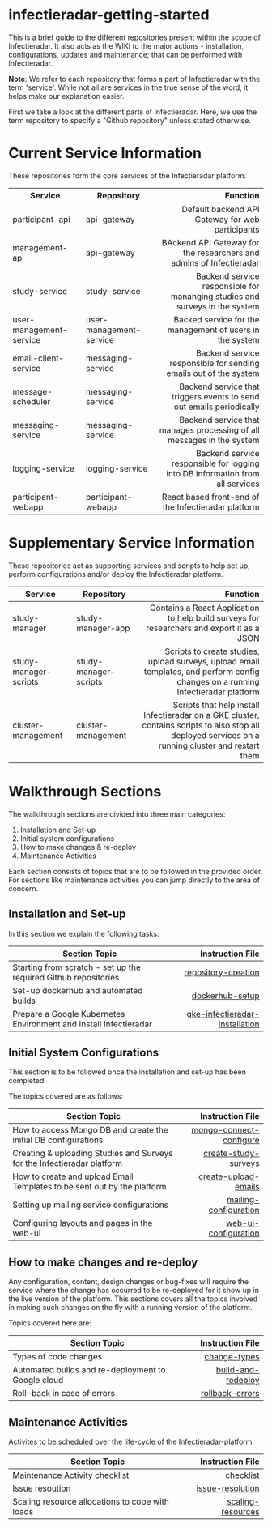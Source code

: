 # infectieradar-getting-started
This is a brief guide to the different repositories present within the scope of Infectieradar. It also acts as the WIKI to the major actions - installation, configurations, updates and maintenance; that can be performed with Infectieradar.

**Note**: We refer to each repository that forms a part of Infectieradar with the term 'service'. While not all are services in the true sense of the word, it helps make our explanation easier.

First we take a look at the different parts of Infectieradar. Here, we use the term repository to specify a "Github repository" unless stated otherwise.

# Current Service Information
These repositories form the core services of the Infectieradar platform.

| Service        | Repository           | Function  |
| -------------- | -------------------- | ----------------:|
| participant-api      | api-gateway | Default backend API Gateway for web participants |
| management-api      | api-gateway | BAckend API Gateway for the researchers and admins of Infectieradar |
| study-service      | study-service | Backend service responsible for mananging studies and surveys in the system |
| user-management-service      | user-management-service | Backed service for the management of users in the system |
| email-client-service      | messaging-service | Backend service responsible for sending emails out of the system |
| message-scheduler      | messaging-service | Backend service that triggers events to send out emails periodically|
| messaging-service      | messaging-service | Backend service that manages processing of all messages in the system |
| logging-service      | logging-service | Backend service responsible for logging into DB information from all services |
| participant-webapp      | participant-webapp  | React based front-end of the Infectieradar platform |


# Supplementary Service Information
These repositories act as supporting services and scripts to help set up, perform configurations and/or deploy the Infectieradar platform.

| Service        | Repository           | Function  |
| -------------- | -------------------- | ----------------:|
| study-manager    | study-manager-app | Contains a React Application to help build surveys for researchers and export it as a JSON |
| study-manager-scripts    | study-manager-scripts | Scripts to create studies, upload surveys, upload email templates, and perform config changes on a running Infectieradar platform |
| cluster-management     | cluster-management | Scripts that help install Infectieradar on a GKE cluster, contains scripts to also stop all deployed services on a running cluster and restart them |


# Walkthrough Sections

The walkthrough sections are divided into three main categories:

1. Installation and Set-up
2. Initial system configurations
3. How to make changes & re-deploy
4. Maintenance Activities

Each section consists of topics that are to be followed in the provided order. For sections like maintenance activities you can jump directly to the area of concern.

## Installation and Set-up

In this section we explain the following tasks:

| Section Topic        | Instruction File  |
| -------------- | ----------------:|
| Starting from scratch - set up the required Github repositories    | [repository-creation](https://github.com/influenzanet/infectieradar-setup-guide/blob/main/installation/1-repository-creation.md) |
| Set-up dockerhub and automated builds   | [dockerhub-setup](https://github.com/influenzanet/infectieradar-setup-guide/blob/main/installation/2-dockerhub-setup.md) |
| Prepare a Google Kubernetes Environment and Install Infectieradar    | [gke-infectieradar-installation](https://github.com/influenzanet/infectieradar-setup-guide/blob/main/installation/3-install-infectieradar-gke.md) |

## Initial System Configurations

This section is to be followed once the installation and set-up has been completed.

The topics covered are as follows:

| Section Topic        | Instruction File  |
| -------------- | ----------------:|
| How to access Mongo DB and create the initial DB configurations    | [mongo-connect-configure](https://github.com/influenzanet/infectieradar-setup-guide/blob/main/system-configuration/1-mongodb-config.md) |
| Creating & uploading Studies and Surveys for the Infectieradar platform    | [create-study-surveys](https://github.com/influenzanet/infectieradar-setup-guide/blob/main/system-configuration/2-create-study-surveys.md) |
| How to create and upload Email Templates to be sent out by the platform    | [create-upload-emails](https://github.com/influenzanet/infectieradar-setup-guide/blob/main/system-configuration/3-email-setup.md) |
| Setting up mailing service configurations| [mailing-configuration](https://github.com/influenzanet/infectieradar-setup-guide/blob/main/system-configuration/5-mailing-config.md) |
| Configuring layouts and pages in the web-ui| [web-ui-configuration](https://github.com/influenzanet/infectieradar-setup-guide/blob/main/system-configuration/4-web-config.md) |

## How to make changes and re-deploy

Any configuration, content, design changes or bug-fixes will require the service where the change has occurred to be re-deployed for it show up in the live version of the platform. This sections covers all the topics involved in making such changes on the fly with a running version of the platform.

Topics covered here are:

| Section Topic        | Instruction File  |
| -------------- | ----------------:|
| Types of code changes  | [change-types](https://github.com/influenzanet/infectieradar-setup-guide/blob/main/redeploying-changes/1-change-types.md) |
| Automated builds and re-deployment to Google cloud   | [build-and-redeploy](https://github.com/influenzanet/infectieradar-setup-guide/blob/main/redeploying-changes/2-build-and-redeploy.md) |
| Roll-back in case of errors     | [rollback-errors](https://github.com/influenzanet/infectieradar-setup-guide/blob/main/redeploying-changes/3-rollback-errors.md) |

## Maintenance Activities

Activites to be scheduled over the life-cycle of the Infectieradar-platform:

| Section Topic        | Instruction File  |
| -------------- | ----------------:|
| Maintenance Activity checklist | [checklist](https://github.com/influenzanet/infectieradar-setup-guide/blob/main/maintenance/1-checklist.md) |
| Issue resoution | [issue-resolution](https://github.com/influenzanet/infectieradar-setup-guide/blob/main/maintenance/2-issue-resolution.md) |
| Scaling resource allocations to cope with loads | [scaling-resources](https://github.com/influenzanet/infectieradar-setup-guide/blob/main/maintenance/3-resource-scaling.md) |
